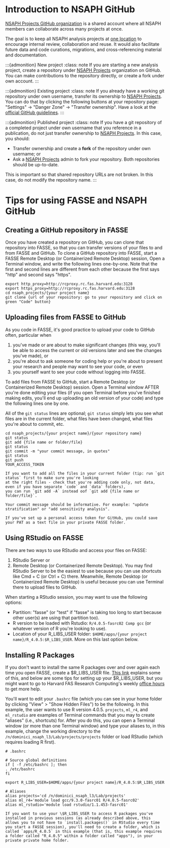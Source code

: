 # Introduction to NSAPH GitHub 

[NSAPH Projects GitHub organization](https://github.com/NSAPH-Projects) is a shared account where all NSAPH members 
can collaborate across many projects at once.

The goal is to keep all NSAPH analysis projects at [one location](https://github.com/NSAPH-Projects) to encourage 
internal review, collaboration and reuse. It would also facilitate future data and code curations, migrations, 
and cross-referencing material and documentation.

:::{admonition} New project 
:class: note 
If you are starting a new analysis project, create a repository under [NSAPH Projects](https://github.com/NSAPH-Projects) 
organization on GitHub. You can make contributions to the repository directly, or create a fork under own account.
:::

:::{admonition} Existing project 
:class: note 
If you already have a working git repository under own username, transfer its ownership to 
[NSAPH Projects](https://github.com/NSAPH-Projects). You can do that by clicking the following buttons at your 
repository page: "Settings" -> "Danger Zone" -> "Transfer ownership". Have a look at the 
[official GitHub guidelines](https://docs.github.com/en/repositories/creating-and-managing-repositories/transferring-a-repository).
:::

:::{admonition} Published project 
:class: note 
If you have a git repository of a completed project under own username that you reference in a publication, 
do not just transfer ownership to [NSAPH Projects](https://github.com/NSAPH-Projects). In this case, you should:

- Transfer ownership and create a **fork** of the repository under own username; or
- Ask a [NSAPH Projects](https://github.com/NSAPH-Projects) admin to fork your repository. Both repositories should be up-to-date.

This is important so that shared repository URLs are not broken. In this case, do not modify the repository name.
:::


# Tips for using FASSE and NSAPH GitHub 

## Creating a GitHub repository in FASSE

Once you have created a repository on GitHub, you can clone that repository into FASSE, so that you can transfer versions of your files to and from FASSE and GitHub. To clone a GitHub repository into FASSE, start a FASSE Remote Desktop (or Containerized Remote Desktop) session, Open a Terminal window, and write the following lines one-by-one. Note that the first and second lines are different from each other because the first says "http" and second says "https".

```shell
export http_proxy=http://rcproxy.rc.fas.harvard.edu:3128
export https_proxy=http://rcproxy.rc.fas.harvard.edu:3128
cd nsaph_projects/{your project name}
git clone {url of your repository: go to your repository and click on green "Code" button}
```
    
## Uploading files from FASSE to GitHub

As you code in FASSE, it's good practice to upload your code to GitHub often, particular when 

1. you've made or are about to make significant changes  (this way, you'll be able to access the current or old versions later and see the changes you've made), or 
2. you're about to ask someone for coding help or you're about to present your research and people may want to see your code, or even 
3. you yourself want to see your code without logging into FASSE.

To add files from FASSE to GitHub, start a Remote Desktop (or Containerized Remote Desktop) session. 
Open a Terminal window AFTER you're done editing your files (if you open Terminal before you've finished making edits, you'll end up uploading an old version of your code) and type the following lines one by one.

All of the `git status` lines are optional; `git status` simply lets you see what files are in the current folder, 
what files have been changed, what files you're about to commit, etc.

```shell
cd nsaph_projects/{your project name}/{your repository name}
git status
git add {file name or folder/file}
git status
git commit -m "your commit message, in quotes"
git status
git push
YOUR_ACCESS_TOKEN
```

```{note}
If you want to add all the files in your current folder (tip: run `git status` first to make sure you're looking 
at the right files - check that you're adding code only, not data, even if you have separate `code` and `data` folders), 
you can run `git add -A` instead oof `git add {file name or folder/file}`.
```

```{note}
Your commit message should be informative. For example: "update stratification" or "add sensitivity analysis".
```

```{tip}
If you've set up a personal access token for GitHub, you could save your PAT as a text file in your private FASSE folder.
```

## Using RStudio on FASSE

There are two ways to use RStudio and access your files on FASSE:

1. RStudio Server or 
2. Remote Desktop (or Containerized Remote Desktop). You may find RStudio Server to be the easiest to use because you can use shortcuts like Cmd + C (or Ctrl + C) there. Meanwhile, Remote Desktop (or Containerized Remote Desktop) is useful because you can use Terminal there to upload files to GitHub.

When starting a RStudio session, you may want to use the following options:

- Partition: "fasse" (or "test" if "fasse" is taking too long to start because other user(s) are using that partition too). 
- R version to be loaded with Rstudio: `R/4.0.5-fasrc02 Comp gcc` (or whatever version of R you're looking to use). 
- Location of your R_LIBS_USER folder: `$HOME/apps/{your project name}/R_4.0.5:$R_LIBS_USER`. More on this last option below.

## Installing R Packages

If you don't want to install the same R packages over and over again each time you open FASSE, create a \$R_LIBS_USER file. 
[This link](https://docs.rc.fas.harvard.edu/kb/r-packages/) explains some of this, and below are some tips for setting up your \$R_LIBS_USER, but you might want to go to Harvard FAS Research Computing's weekly [office hours](https://www.rc.fas.harvard.edu/training/office-hours/) to get more help.

You'll want to edit your `.bashrc` file (which you can see in your home folder by clicking "View" > "Show Hidden Files") to be the following. 
In this example, the user wants to use R version 4.0.5. `projects`, `ml_r4`, and `ml_rstudio` are examples of Terminal commands that you may to create "aliases" (i.e., shortcuts) for. 
After you do this, you can open a Terminal window (or more than one Terminal window) and type your aliases to, in this example, change the working directory to the `/n/dominici_nsaph_l3/Lab/projects/projects` folder or load RStudio (which requires loading R first).

```shell
# .bashrc

# Source global definitions
if [ -f /etc/bashrc ]; then
. /etc/bashrc
fi

export R_LIBS_USER=$HOME/apps/{your project name}/R_4.0.5:$R_LIBS_USER

# Aliases
alias projects='cd /n/dominici_nsaph_l3/Lab/projects'
alias ml_r4='module load gcc/9.3.0-fasrc01 R/4.0.5-fasrc02'
alias ml_rstudio='module load rstudio/1.1.453-fasrc01'
```

```{note}
If you want to use your \$R_LIBS_USER to access R packages you've installed in previous sessions (as already described above, this allows you to not have to `install.packages()` in RStudio every time you start a FASSE session), you'll need to create a folder, which is called `apps/R_4.0.5` in this example (that is, this example requires a folder called "R_4.0.5" within a folder called "apps"), in your private private home folder.
```